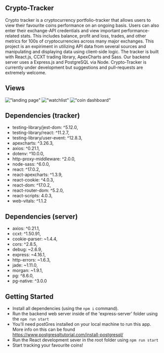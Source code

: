 ## Crypto-Tracker 

Crypto tracker is a cryptocurrency portfolio-tracker that allows users to view their favourite coins performance on an ongoing basis. Users can also enter their exchange-API credentials and view important performance-related stats. This includes balance, profit and loss, trades, and other metrics for 100s of cryptocurrencies across many major exchanges. This project is an expiriment in utilizing API data from several sources and manipulating and displaying data using client-side logic. The tracker is built with React.js, CCXT trading library, ApexCharts and Sass. Our backend server uses a Express.js and PostgreSQL via Node. Crypto-Tracker is currently under development but suggestions and pull-requests are extremely welcome.

## Views

!["landing page"]()
!["watchlist"]()
!["coin dashboard"]()

## Dependencies (tracker)

- testing-library/jest-dom: ^5.12.0,
- testing-library/react: ^11.2.7,
- testing-library/user-event: ^12.8.3,
- apexcharts: ^3.26.3,
- axios: ^0.21.1,
- dotenv: ^10.0.0,
- http-proxy-middleware: ^2.0.0,
- node-sass: ^6.0.0,
- react: ^17.0.2,
- react-apexcharts: ^1.3.9,
- react-cookie: ^4.0.3,
- react-dom: ^17.0.2,
- react-router-dom: ^5.2.0,
- react-scripts: 4.0.3,
- web-vitals: ^1.1.2

## Dependencies (server)

- axios: ^0.21.1,
- ccxt: ^1.50.91,
- cookie-parser: ~1.4.4,
- cors: ^2.8.5,
- debug: ~2.6.9,
- express: ~4.16.1,
- http-errors: ~1.6.3,
- jade: ~1.11.0,
- morgan: ~1.9.1,
- pg: ^8.6.0,
- pg-native: ^3.0.0

## Getting Started

- Install all dependencies (using the `npm i` command).
- Run the backend web server inside of the 'express-server' folder using the `npm run start`
- You'll need postGres installed on your local machine to run this app. More info on this can be found https://www.postgresqltutorial.com/install-postgresql/ 
- Run the React development sever in the root folder using `npm run start`
- Start tracking your favourite coins! 

